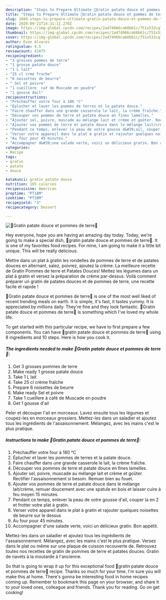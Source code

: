 ```yaml
---
description: "Steps to Prepare Ultimate 🥔Gratin patate douce et pommes de terre🍠"
title: "Steps to Prepare Ultimate 🥔Gratin patate douce et pommes de terre🍠"
slug: 1049-steps-to-prepare-ultimate-gratin-patate-douce-et-pommes-de-terre
date: 2020-09-21T14:31:11.270Z
image: https://img-global.cpcdn.com/recipes/2a474966ca68b61c/751x532cq70/🥔gratin-patate-douce-et-pommes-de-terre🍠-photo-principale-de-la-recette.jpg
thumbnail: https://img-global.cpcdn.com/recipes/2a474966ca68b61c/751x532cq70/🥔gratin-patate-douce-et-pommes-de-terre🍠-photo-principale-de-la-recette.jpg
cover: https://img-global.cpcdn.com/recipes/2a474966ca68b61c/751x532cq70/🥔gratin-patate-douce-et-pommes-de-terre🍠-photo-principale-de-la-recette.jpg
author: Evan Alvarez
ratingvalue: 4.5
reviewcount: 41875
recipeingredient:
- "3 grosses pommes de terre"
- "1 grosse patate douce"
- "1 L lait"
- "25 cl crme frache"
- "6 noisettes de beurre"
- " Sel et poivre"
- "1 cueillere  caf de Muscade en poudre"
- "1 gousse dail"
recipeinstructions:
- "Préchauffer votre four à 180 °C"
- "Éplucher et laver les pommes de terres et la patate douce."
- "Faire chauffer dans une grande casserole le lait, la crème fraîche."
- "Découper vos pommes de terre et patate douce en fines lamelles."
- "Ajouter sel, poivre, muscade au mélange lait et crème et goûter. Rectifier l&#39;assaisonnement si besoin. Remuer bien au fouet."
- "Ajouter vos pommes de terre et patate douce dans le mélange lait/crème, remuer doucement avec une spatule en bois et laisser cuire à feu moyen 15 minutes."
- "Pendant ce temps, enlever la peau de votre gousse d&#39;ail, couper la en 2 et frotter votre plat à gratin."
- "Verser votre appareil dans le plat à gratin et rajouter quelques noisettes de beurre sur le dessus"
- "Au four pour 45 minutes."
- "Accompagner d&#39;une salade verte, voici un délicieux gratin. Bon appétit."
categories:
- Recipe
tags:
- gratin
- patate
- douce

katakunci: gratin patate douce 
nutrition: 165 calories
recipecuisine: American
preptime: "PT18M"
cooktime: "PT38M"
recipeyield: "3"
recipecategory: Dessert

---
```



![🥔Gratin patate douce et pommes de terre🍠](https://img-global.cpcdn.com/recipes/2a474966ca68b61c/751x532cq70/🥔gratin-patate-douce-et-pommes-de-terre🍠-photo-principale-de-la-recette.jpg)

Hey everyone, hope you are having an amazing day today. Today, we're going to make a special dish, 🥔gratin patate douce et pommes de terre🍠. It is one of my favorites food recipes. For mine, I am going to make it a little bit unique. This will be really delicious.

Mettre dans un plat à gratin les rondelles de pommes de terre et de patates douces en alternant, salez, poivrez, ajoutez la crème. La meilleure recette de Gratin Pommes de terre et Patates Douces! Mettez les légumes dans un plat à gratin et versez la préparation de crème par-dessus. Voilà comment préparer un gratin de patates douces et de pommes de terre, une recette facile et rapide !

🥔Gratin patate douce et pommes de terre🍠 is one of the most well liked of recent trending meals on earth. It is simple, it's fast, it tastes yummy. It is appreciated by millions daily. They're fine and they look fantastic. 🥔Gratin patate douce et pommes de terre🍠 is something which I've loved my whole life.


To get started with this particular recipe, we have to first prepare a few components. You can have 🥔gratin patate douce et pommes de terre🍠 using 8 ingredients and 10 steps. Here is how you cook it.

<!--inarticleads1-->

##### The ingredients needed to make 🥔Gratin patate douce et pommes de terre🍠:

1. Get 3 grosses pommes de terre
1. Make ready 1 grosse patate douce
1. Take 1 L lait
1. Take 25 cl crème fraîche
1. Prepare 6 noisettes de beurre
1. Make ready  Sel et poivre
1. Take 1 cueillere à café de Muscade en poudre
1. Get 1 gousse d&#39;ail


Peler et découper l&#39;ail en morceaux. Lavez ensuite tous les légumes et coupez-les en morceaux grossiers. Mettez-les dans un saladier et ajoutez tous les ingrédients de l&#39;assaisonnement. Mélangez, avec les mains c&#39;est le plus pratique. 

<!--inarticleads2-->

##### Instructions to make 🥔Gratin patate douce et pommes de terre🍠:

1. Préchauffer votre four à 180 °C
1. Éplucher et laver les pommes de terres et la patate douce.
1. Faire chauffer dans une grande casserole le lait, la crème fraîche.
1. Découper vos pommes de terre et patate douce en fines lamelles.
1. Ajouter sel, poivre, muscade au mélange lait et crème et goûter. Rectifier l&#39;assaisonnement si besoin. Remuer bien au fouet.
1. Ajouter vos pommes de terre et patate douce dans le mélange lait/crème, remuer doucement avec une spatule en bois et laisser cuire à feu moyen 15 minutes.
1. Pendant ce temps, enlever la peau de votre gousse d&#39;ail, couper la en 2 et frotter votre plat à gratin.
1. Verser votre appareil dans le plat à gratin et rajouter quelques noisettes de beurre sur le dessus
1. Au four pour 45 minutes.
1. Accompagner d&#39;une salade verte, voici un délicieux gratin. Bon appétit.


Mettez-les dans un saladier et ajoutez tous les ingrédients de l&#39;assaisonnement. Mélangez, avec les mains c&#39;est le plus pratique. Versez dans le plat ou même sur une plaque de cuisson recouverte de. Retrouvez toutes nos recettes de gratin de pommes de terre et patates douces. Gratin de navets à la moutarde à l&#39;ancienne. 

So that is going to wrap it up for this exceptional food 🥔gratin patate douce et pommes de terre🍠 recipe. Thanks so much for your time. I'm sure you will make this at home. There's gonna be interesting food in home recipes coming up. Remember to bookmark this page on your browser, and share it to your loved ones, colleague and friends. Thank you for reading. Go on get cooking!
